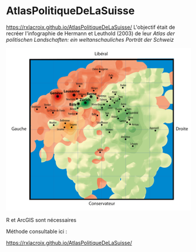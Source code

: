 # AtlasPolitiqueDeLaSuisse
https://rxlacroix.github.io/AtlasPolitiqueDeLaSuisse/
L'objectif était de recréer l'infographie de Hermann et Leuthold (2003) de leur *Atlas der politischen Landschaften: ein weltanschauliches Porträt der Schweiz*


![alt text](https://github.com/rxlacroix/AtlasPolitiqueDeLaSuisse/blob/master/scores.png?raw=true)


R et ArcGIS sont nécessaires


Méthode consultable ici :

https://rxlacroix.github.io/AtlasPolitiqueDeLaSuisse/
